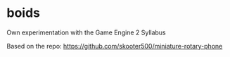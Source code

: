 # boids
Own experimentation with the Game Engine 2 Syllabus

Based on the repo: https://github.com/skooter500/miniature-rotary-phone
